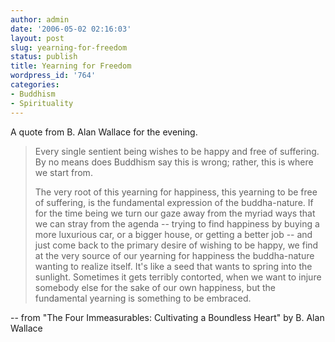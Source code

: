 ```yaml
---
author: admin
date: '2006-05-02 02:16:03'
layout: post
slug: yearning-for-freedom
status: publish
title: Yearning for Freedom
wordpress_id: '764'
categories:
- Buddhism
- Spirituality
---
```

A quote from B. Alan Wallace for the evening.
<blockquote>Every single sentient being wishes to be happy and free of suffering. By no means does Buddhism say this is wrong; rather, this is where we start from.

The very root of this yearning for happiness, this yearning to be free of suffering, is the fundamental expression of the buddha-nature. If for the time being we turn our gaze away from the myriad ways that we can stray from the agenda -- trying to find happiness by buying a more luxurious car, or a bigger house, or getting a better job -- and just come back to the primary desire of wishing to be happy, we find at the very source of our yearning for happiness the buddha-nature wanting to realize itself. It's like a seed that wants to spring into the sunlight. Sometimes it gets terribly contorted, when we want to injure somebody else for the sake of our own happiness, but the fundamental yearning is something to be embraced.</blockquote>
-- from "The Four Immeasurables: Cultivating a Boundless Heart" by B. Alan Wallace
